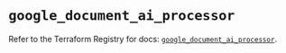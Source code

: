 # `google_document_ai_processor`

Refer to the Terraform Registry for docs: [`google_document_ai_processor`](https://registry.terraform.io/providers/hashicorp/google-beta/6.38.0/docs/resources/google_document_ai_processor).
